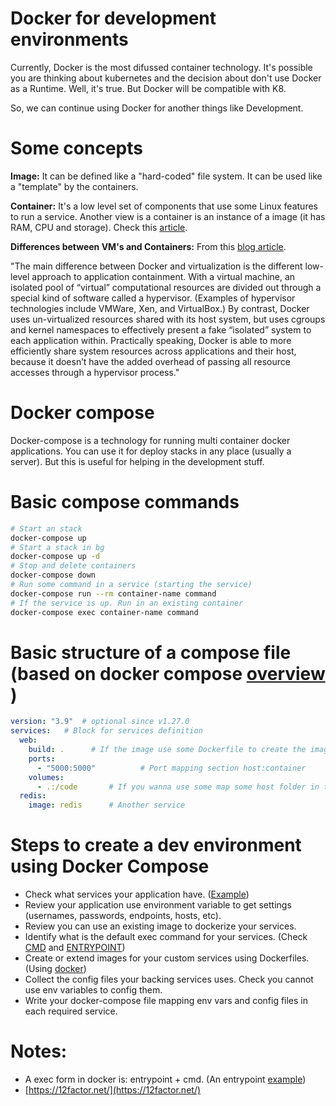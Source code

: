 # Docker for development environments

Currently, Docker is the most difussed container technology. It's possible you are thinking about kubernetes and the decision about don't use Docker as a Runtime.
Well, it's true. But Docker will be compatible with K8.

So, we can continue using Docker for another things like Development.

# Some concepts

**Image:** It can be defined like a "hard-coded" file system. It can be used like a "template" by the containers.

**Container:** It's a low level set of components that use some Linux features to run a service. Another view is a container is an instance of a image (it has RAM, CPU and storage). Check this [article](https://platform.sh/blog/2020/the-container-is-a-lie/).

**Differences between VM's and Containers:** From this [blog article](https://monadical.com/posts/everyone-should-know-about-docker.html).

"The main difference between Docker and virtualization is the different low-level approach to application containment. With a virtual machine, an isolated pool of “virtual” computational resources are divided out through a special kind of software called a hypervisor. (Examples of hypervisor technologies include VMWare, Xen, and VirtualBox.) By contrast, Docker uses un-virtualized resources shared with its host system, but uses cgroups and kernel namespaces to effectively present a fake “isolated” system to each application within. Practically speaking, Docker is able to more efficiently share system resources across applications and their host, because it doesn’t have the added overhead of passing all resource accesses through a hypervisor process."

# Docker compose

Docker-compose is a technology for running multi container docker applications. You can use it for deploy stacks in any place (usually a server).
But this is useful for helping in the development stuff.

# Basic compose commands

```bash
# Start an stack
docker-compose up
# Start a stack in bg
docker-compose up -d
# Stop and delete containers
docker-compose down
# Run some command in a service (starting the service)
docker-compose run --rm container-name command
# If the service is up. Run in an existing container
docker-compose exec container-name command
```

# Basic structure of a compose file (based on docker compose [overview ](https://docs.docker.com/compose/))

```yaml
version: "3.9"  # optional since v1.27.0
services:   # Block for services definition
  web:
    build: .      # If the image use some Dockerfile to create the image
    ports:
      - "5000:5000"          # Port mapping section host:container
    volumes:
      - .:/code       # If you wanna use some map some host folder in the container
  redis:
    image: redis      # Another service
```

# Steps to create a dev environment using Docker Compose

* Check what services your application have. ([Example](https://github.com/afreydev/manylinux-web))
* Review your application use environment variable to get settings (usernames, passwords, endpoints, hosts, etc).
* Review you can use an existing image to dockerize your services.
* Identify what is the default exec command for your services. (Check [CMD](https://docs.docker.com/engine/reference/builder/#cmd) and [ENTRYPOINT](https://docs.docker.com/engine/reference/builder/#entrypoint))
* Create or extend images for your custom services using Dockerfiles. (Using [docker](https://docs.docker.com/engine/reference/builder/))
* Collect the config files your backing services uses. Check you cannot use env variables to config them.
* Write your docker-compose file mapping env vars and config files in each required service.

# Notes:

* A exec form in docker is: entrypoint + cmd. (An entrypoint [example](https://github.com/Monadical-SAS/oddslingers.poker/blob/main/bin/entrypoint.sh))
* [https://12factor.net/](https://12factor.net/)
